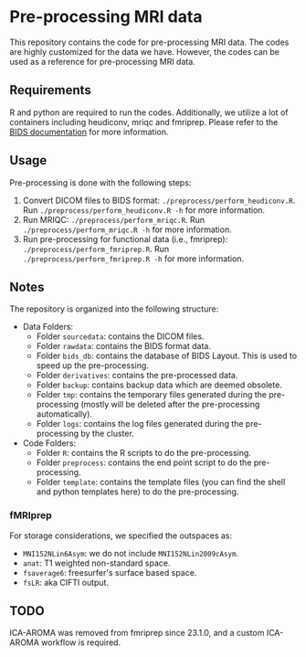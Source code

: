 # Pre-processing MRI data

This repository contains the code for pre-processing MRI data. The codes are highly customized for the data we have. However, the codes can be used as a reference for pre-processing MRI data.

## Requirements

R and python are required to run the codes. Additionally, we utilize a lot of containers including heudiconv, mriqc and fmriprep. Please refer to the [BIDS documentation](https://bids.neuroimaging.io/) for more information.

## Usage

Pre-processing is done with the following steps:

1. Convert DICOM files to BIDS format: `./preprocess/perform_heudiconv.R`. Run `./preprocess/perform_heudiconv.R -h` for more information.
2. Run MRIQC: `./preprocess/perform_mriqc.R`. Run `./preprocess/perform_mriqc.R -h` for more information.
3. Run pre-processing for functional data (i.e., fmriprep): `./preprocess/perform_fmriprep.R`. Run `./preprocess/perform_fmriprep.R -h` for more information.

## Notes

The repository is organized into the following structure:

- Data Folders:
  - Folder `sourcedata`: contains the DICOM files.
  - Folder `rawdata`: contains the BIDS format data.
  - Folder `bids_db`: contains the database of BIDS Layout. This is used to speed up the pre-processing.
  - Folder `derivatives`: contains the pre-processed data.
  - Folder `backup`: contains backup data which are deemed obsolete.
  - Folder `tmp`: contains the temporary files generated during the pre-processing (mostly will be deleted after the pre-processing automatically).
  - Folder `logs`: contains the log files generated during the pre-processing by the cluster.
- Code Folders:
  - Folder `R`: contains the R scripts to do the pre-processing.
  - Folder `preprocess`: contains the end point script to do the pre-processing.
  - Folder `template`: contains the template files (you can find the shell and python templates here) to do the pre-processing.

### fMRIprep

For storage considerations, we specified the outspaces as:

- `MNI152NLin6Asym`: we do not include `MNI152NLin2009cAsym`.
- `anat`: T1 weighted non-standard space.
- `fsaverage6`: freesurfer's surface based space.
- `fsLR`: aka CIFTI output.

## TODO

ICA-AROMA was removed from fmriprep since 23.1.0, and a custom ICA-AROMA workflow is required.
